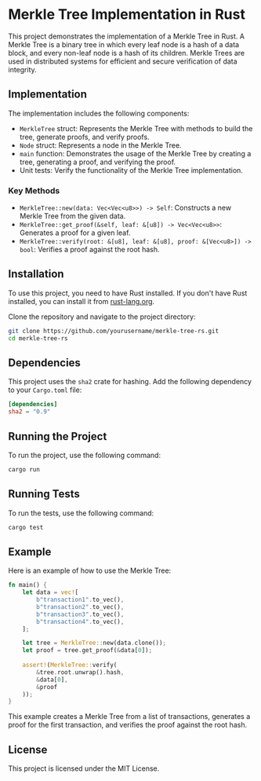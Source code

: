 # Merkle Tree Implementation in Rust

This project demonstrates the implementation of a Merkle Tree in Rust. A Merkle Tree is a binary tree in which every leaf node is a hash of a data block, and every non-leaf node is a hash of its children. Merkle Trees are used in distributed systems for efficient and secure verification of data integrity.

## Implementation

The implementation includes the following components:
- `MerkleTree` struct: Represents the Merkle Tree with methods to build the tree, generate proofs, and verify proofs.
- `Node` struct: Represents a node in the Merkle Tree.
- `main` function: Demonstrates the usage of the Merkle Tree by creating a tree, generating a proof, and verifying the proof.
- Unit tests: Verify the functionality of the Merkle Tree implementation.

### Key Methods

- `MerkleTree::new(data: Vec<Vec<u8>>) -> Self`: Constructs a new Merkle Tree from the given data.
- `MerkleTree::get_proof(&self, leaf: &[u8]) -> Vec<Vec<u8>>`: Generates a proof for a given leaf.
- `MerkleTree::verify(root: &[u8], leaf: &[u8], proof: &[Vec<u8>]) -> bool`: Verifies a proof against the root hash.

## Installation

To use this project, you need to have Rust installed. If you don't have Rust installed, you can install it from [rust-lang.org](https://www.rust-lang.org/).

Clone the repository and navigate to the project directory:

```sh
git clone https://github.com/yourusername/merkle-tree-rs.git
cd merkle-tree-rs
```

## Dependencies

This project uses the `sha2` crate for hashing. Add the following dependency to your `Cargo.toml` file:

```toml
[dependencies]
sha2 = "0.9"
```

## Running the Project

To run the project, use the following command:

```sh
cargo run
```

## Running Tests

To run the tests, use the following command:

```sh
cargo test
```

## Example

Here is an example of how to use the Merkle Tree:

```rust
fn main() {
    let data = vec![
        b"transaction1".to_vec(),
        b"transaction2".to_vec(),
        b"transaction3".to_vec(),
        b"transaction4".to_vec(),
    ];

    let tree = MerkleTree::new(data.clone());
    let proof = tree.get_proof(&data[0]);
    
    assert!(MerkleTree::verify(
        &tree.root.unwrap().hash,
        &data[0],
        &proof
    ));
}
```

This example creates a Merkle Tree from a list of transactions, generates a proof for the first transaction, and verifies the proof against the root hash.

## License

This project is licensed under the MIT License.